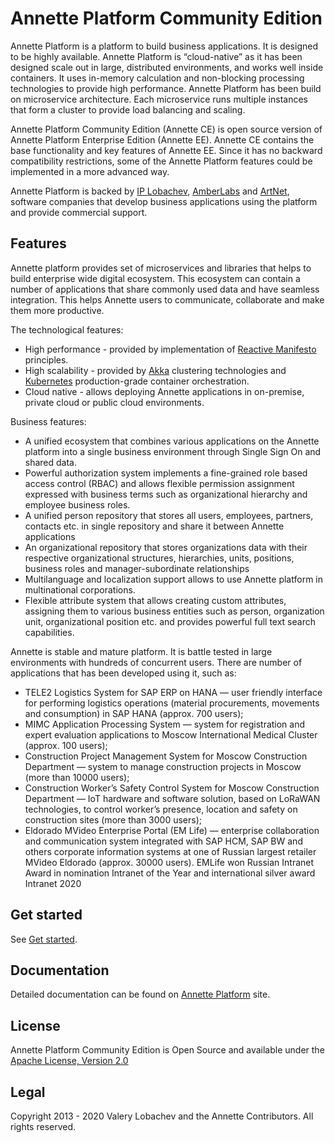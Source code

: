 # Annette Platform Community Edition

Annette Platform is a platform to build business applications. It is designed to be highly available. 
Annette Platform is “cloud-native” as it has been designed scale out in large, distributed environments,
and works well inside containers. It uses in-memory calculation and non-blocking processing 
technologies to provide high performance. Annette Platform has been build on microservice architecture. 
Each microservice runs multiple instances that form a cluster to provide load balancing and scaling.

Annette Platform Community Edition (Annette CE) is open source version of Annette Platform Enterprise Edition 
(Annette EE). Annette CE contains the base functionality and key features of Annette EE. Since it has no 
backward compatibility restrictions, some of the Annette Platform features could be implemented in a more 
advanced way. 

Annette Platform is backed by [IP Lobachev](https://lobachev.biz/), [AmberLabs](https://amberlabs.ru/) and
[ArtNet](https://artnet.tech/), software companies that develop business applications using the platform 
and provide commercial support.

## Features

Annette platform provides set of microservices and libraries that helps to build enterprise wide digital ecosystem.
This ecosystem can contain a number of applications that share commonly used data and have seamless integration. 
This helps Annette users to communicate, collaborate and make them more productive. 

The technological features:

* High performance - provided by implementation of [Reactive Manifesto](https://www.reactivemanifesto.org/) principles.
* High scalability - provided by [Akka](https://akka.io/) clustering technologies and [Kubernetes](https://kubernetes.io/) 
  production-grade container orchestration.  
* Cloud native - allows deploying Annette applications in on-premise, private cloud or public cloud environments.   

Business features:

* A unified ecosystem that combines various applications on the Annette platform into a single business environment 
  through Single Sign On and shared data.
* Powerful authorization system implements a fine-grained role based access control (RBAC) and allows flexible permission
  assignment expressed with business terms such as organizational hierarchy and employee business roles.
* A unified person repository that stores all users, employees, partners, contacts etc. in single repository and share 
  it between Annette applications
* An organizational repository that stores organizations data with their respective organizational structures, hierarchies, 
  units, positions, business roles and manager-subordinate relationships     
* Multilanguage and localization support allows to use Annette platform in multinational corporations.  
* Flexible attribute system that allows creating custom attributes, assigning them to various business entities such as person, 
  organization unit, organizational position etc. and provides powerful full text search capabilities.  

Annette is stable and mature platform. It is battle tested in large environments with hundreds of concurrent users. 
There are number of applications that has been developed using it, such as:
* TELE2 Logistics System for SAP ERP on HANA — user friendly interface for performing logistics operations (material 
  procurements, movements and consumption) in SAP HANA (approx. 700 users);
* MIMC Application Processing System — system for registration and expert evaluation applications to Moscow International 
  Medical Cluster (approx. 100 users);
* Construction Project Management System for Moscow Construction Department — system to manage construction projects in 
  Moscow (more than 10000 users);
* Construction Worker’s Safety Control System for Moscow Construction Department — IoT hardware and software solution, 
  based on LoRaWAN technologies, to control worker’s presence, location and safety on construction sites 
  (more than 3000 users);
* Eldorado MVideo Enterprise Portal (EM Life) — enterprise collaboration and communication system integrated with 
  SAP HCM, SAP BW and others corporate information systems at one of Russian largest retailer MVideo Eldorado 
  (approx. 30000 users). EMLife won Russian Intranet Award in nomination Intranet of the Year and international silver 
  award Intranet 2020    
 

## Get started

See [Get started](https://annetteplatform.github.io/get-started/).

## Documentation 

Detailed documentation can be found on [Annette Platform](https://annetteplatform.github.io/) site.


## License

Annette Platform Community Edition is Open Source and available under the [Apache License, Version 2.0](https://www.apache.org/licenses/LICENSE-2.0)

## Legal

Copyright 2013 - 2020 Valery Lobachev and the Annette Contributors. All rights reserved.
